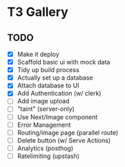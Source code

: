 # T3 Gallery

## TODO

- [x] Make it deploy
- [x] Scaffold basic ui with mock data
- [x] Tidy up build process
- [x] Actually set up a database
- [x] Attach database to UI
- [x] Add Authentication (w/ clerk)
- [ ] Add image upload
- [ ] "taint" (server-only)
- [ ] Use Next/Image component
- [ ] Error Management
- [ ] Routing/image page (parallel route)
- [ ] Delete button (w/ Serve Actions)
- [ ] Analytics (posthog)
- [ ] Ratelimiting (upstash)
